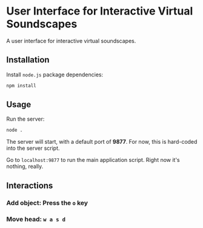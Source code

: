 # User Interface for Interactive Virtual Soundscapes

A user interface for interactive virtual soundscapes.

## Installation

Install `node.js` package dependencies:
```bash
npm install
```

## Usage

Run the server:
```bash
node .
```

The server will start, with a default port of **9877**. For now, this is hard-coded into the server script.

Go to `localhost:9877` to run the main application script. Right now it's nothing, really.

## Interactions

### Add object: Press the `o` key

### Move head: `w a s d`
